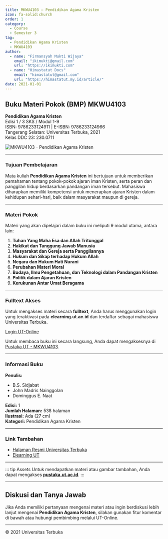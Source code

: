 ```yaml
--- 
title: MKWU4103 – Pendidikan Agama Kristen
icon: fa-solid:church
order: 1
category:
  - Course
  - Semester 3
tag:
  - Pendidikan Agama Kristen
  - MKWU4103
author:
  - name: "Firmansyah Mukti Wijaya"
    email: "ikimukti@gmail.com"
    url: "https://ikimukti.com"
  - name: "Himastatut Docs"
    email: "himastatut@gmail.com"
    url: "https://himastatut.my.id/article/"
date: 2021-01-01
--- 
```


## Buku Materi Pokok (BMP) MKWU4103

**Pendidikan Agama Kristen**  
Edisi 1 / 3 SKS / Modul 1-9  
ISBN: 9786233124911 | E-ISBN: 9786233124966  
Tangerang Selatan: Universitas Terbuka, 2021  
Kelas DDC 23: 230.0711  

![MKWU4103 - Pendidikan Agama Kristen](https://pustaka.ut.ac.id/lib/wp-content/uploads/2022/02/MKWU4103.jpg)

--- 

### Tujuan Pembelajaran

Mata kuliah **Pendidikan Agama Kristen** ini bertujuan untuk memberikan pemahaman tentang pokok-pokok ajaran iman Kristen, serta peran dan panggilan hidup berdasarkan pandangan iman tersebut. Mahasiswa diharapkan memiliki kompetensi untuk menerapkan ajaran Kristen dalam kehidupan sehari-hari, baik dalam masyarakat maupun di gereja.

--- 

### Materi Pokok

Materi yang akan dipelajari dalam buku ini meliputi 9 modul utama, antara lain:

1. **Tuhan Yang Maha Esa dan Allah Tritunggal**
2. **Hakikat dan Tanggung Jawab Manusia**
3. **Masyarakat dan Gereja serta Panggilannya**
4. **Hukum dan Sikap terhadap Hukum Allah**
5. **Negara dan Hukum Hati Nurani**
6. **Perubahan Materi Moral**
7. **Budaya, Ilmu Pengetahuan, dan Teknologi dalam Pandangan Kristen**
8. **Politik dalam Ajaran Kristen**
9. **Kerukunan Antar Umat Beragama**

--- 

### Fulltext Akses

Untuk mengakses materi secara **fulltext**, Anda harus menggunakan login yang teraktivasi pada **elearning.ut.ac.id** dan terdaftar sebagai mahasiswa Universitas Terbuka.

[Login UT-Online](http://elearning.ut.ac.id)

Untuk membaca buku ini secara langsung, Anda dapat mengaksesnya di [Pustaka UT - MKWU4103](https://pustaka.ut.ac.id/lib/mkwu4103-pendidikan-agama-kristen/).

--- 

### Informasi Buku

**Penulis:**  
- B.S. Sidjabat  
- John Madris Nainggolan  
- Dominggus E. Naat  

**Edisi:** 1  
**Jumlah Halaman:** 538 halaman  
**Ilustrasi:** Ada (27 cm)  
**Kategori:** Pendidikan Agama Kristen  

--- 

### Link Tambahan

- [Halaman Resmi Universitas Terbuka](https://www.ut.ac.id)
- [Elearning UT](http://elearning.ut.ac.id)

--- 

::: tip Assets
Untuk mendapatkan materi atau gambar tambahan, Anda dapat mengakses **[pustaka.ut.ac.id](https://pustaka.ut.ac.id)**.
:::

--- 

## Diskusi dan Tanya Jawab

Jika Anda memiliki pertanyaan mengenai materi atau ingin berdiskusi lebih lanjut mengenai **Pendidikan Agama Kristen**, silakan gunakan fitur komentar di bawah atau hubungi pembimbing melalui UT-Online.

--- 

<footer>
  <p>© 2021 Universitas Terbuka</p>
</footer>

